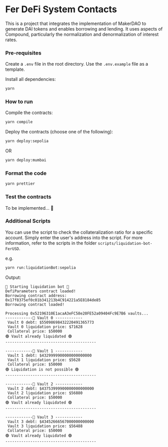 # Fer DeFi System Contacts

This is a project that integrates the implementation of MakerDAO to generate DAI tokens and enables borrowing and lending.
It uses aspects of Compound, particularly the normalization and denormalization of interest rates.


### Pre-requisites
Create a `.env` file in the root directory. Use the `.env.example` file as a template.

Install all dependencies:

```bash
yarn
```

### How to run

Compile the contracts:

```bash
yarn compile
```

Deploy the contracts (choose one of the following):

```bash
yarn deploy:sepolia
```
OR

```bash
yarn deploy:mumbai
```

### Format the code

```bash
yarn prettier
```

### Test the contracts

To be implemented... 🤫


### Additional Scripts
You can use the script to check the collateralization ratio for a specific account. Simply enter the user's address into
the script. For more information, refer to the scripts in the folder `scripts/liquidation-bot-FerUSD`.

e.g.
```bash
yarn run:liquidationBot:sepolia
```

Output:
```
🚀 Starting liquidation bot 🚀
DefiParameters contract loaded!
Borrowing contract address:  0x17f8375ef0c01b341213b4C914221a5E8184de85
Borrowing contract loaded!

Processing 0x52196310E1acaA3eFC58e20FE52a09404Fc9E7B6 vaults...
------------🔐 Vault 0 ------------
 Vault 0 debt: $55098698432220491365773
 Vault 0 liquidation price: $71628
 Collateral price: $50000
🟢 Vault already liquidated 🟢
----------------------------------------

------------🔐 Vault 1 ------------
 Vault 1 debt: $4329999900000000000000
 Vault 1 liquidation price: $5628
 Collateral price: $50000
🟢 Liquidation is not possible 🟢
----------------------------------------

------------🔐 Vault 2 ------------
 Vault 2 debt: $43753999900000000000000
 Vault 2 liquidation price: $56880
 Collateral price: $50000
🟢 Vault already liquidated 🟢
----------------------------------------

------------🔐 Vault 3 ------------
 Vault 3 debt: $43452666567000000000000
 Vault 3 liquidation price: $56488
 Collateral price: $50000
🟢 Vault already liquidated 🟢
----------------------------------------
```